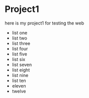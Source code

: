 # Project1
here is my project1 for testing the web
- list one
- list two
- list three
- list four
- list five
- list six
- list seven
- list eight
- list nine
- list ten
- eleven
- twelve
